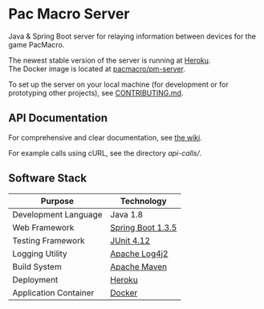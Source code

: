 # Pac Macro Server

Java & Spring Boot server for relaying information between devices for the game PacMacro.

The newest stable version of the server is running at [Heroku](http://pacmacro.herokuapp.com/).  
The Docker image is located at [pacmacro/pm-server](https://hub.docker.com/r/pacmacro/pm-server/).

To set up the server on your local machine (for development or for prototyping other projects), see [CONTRIBUTING.md](https://github.com/pacmacro/pm-server/blob/master/CONTRIBUTING.md).

## API Documentation

For comprehensive and clear documentation, see [the wiki](https://github.com/pacmacro/pm-server/wiki/API-Documentation).

For example calls using cURL, see the directory *api-calls/*.

## Software Stack

| Purpose | Technology |
| --- | --- |
| Development Language | Java 1.8 |
| Web Framework | [Spring Boot 1.3.5](http://projects.spring.io/spring-boot/) |
| Testing Framework | [JUnit 4.12](http://junit.org/junit4/) |
| Logging Utility | [Apache Log4j2](http://logging.apache.org/log4j/2.x/) |
| Build System | [Apache Maven](https://maven.apache.org/) |
| Deployment | [Heroku](http://heroku.com/) |
| Application Container | [Docker](https://www.docker.com/) |
